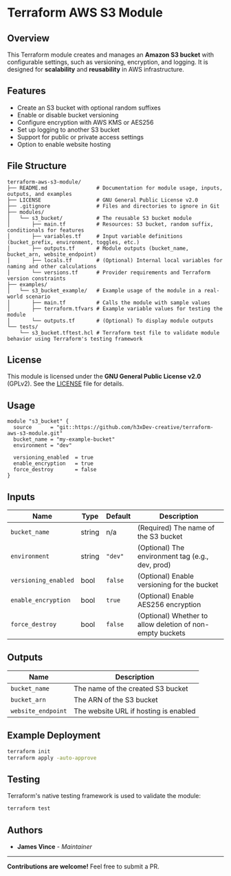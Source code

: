 # Terraform AWS S3 Module

## Overview

This Terraform module creates and manages an **Amazon S3 bucket** with configurable settings, such as versioning, encryption, and logging. It is designed for **scalability** and **reusability** in AWS infrastructure.

## Features

- Create an S3 bucket with optional random suffixes
- Enable or disable bucket versioning
- Configure encryption with AWS KMS or AES256
- Set up logging to another S3 bucket
- Support for public or private access settings
- Option to enable website hosting

## File Structure

```
terraform-aws-s3-module/
├── README.md                # Documentation for module usage, inputs, outputs, and examples
├── LICENSE                  # GNU General Public License v2.0
├── .gitignore               # Files and directories to ignore in Git
├── modules/
│   └── s3_bucket/           # The reusable S3 bucket module
│       ├── main.tf          # Resources: S3 bucket, random suffix, conditionals for features
│       ├── variables.tf     # Input variable definitions (bucket_prefix, environment, toggles, etc.)
│       ├── outputs.tf       # Module outputs (bucket_name, bucket_arn, website_endpoint)
│       ├── locals.tf        # (Optional) Internal local variables for naming and other calculations
│       └── versions.tf      # Provider requirements and Terraform version constraints
├── examples/
│   └── s3_bucket_example/   # Example usage of the module in a real-world scenario
│       ├── main.tf          # Calls the module with sample values
│       ├── terraform.tfvars # Example variable values for testing the module
│       └── outputs.tf       # (Optional) To display module outputs
└── tests/
    └── s3_bucket.tftest.hcl # Terraform test file to validate module behavior using Terraform's testing framework
```

## License

This module is licensed under the **GNU General Public License v2.0** (GPLv2). See the [LICENSE](LICENSE) file for details.

## Usage

```hcl
module "s3_bucket" {
  source      = "git::https://github.com/h3xDev-creative/terraform-aws-s3-module.git"
  bucket_name = "my-example-bucket"
  environment = "dev"

  versioning_enabled  = true
  enable_encryption   = true
  force_destroy       = false
}
```

## Inputs

| Name                | Type    | Default  | Description |
|---------------------|--------|----------|-------------|
| `bucket_name`      | string | n/a      | (Required) The name of the S3 bucket |
| `environment`      | string | `"dev"`  | (Optional) The environment tag (e.g., dev, prod) |
| `versioning_enabled` | bool | `false`  | (Optional) Enable versioning for the bucket |
| `enable_encryption` | bool | `true`   | (Optional) Enable AES256 encryption |
| `force_destroy`    | bool | `false`   | (Optional) Whether to allow deletion of non-empty buckets |

## Outputs

| Name          | Description |
|--------------|-------------|
| `bucket_name` | The name of the created S3 bucket |
| `bucket_arn`  | The ARN of the S3 bucket |
| `website_endpoint` | The website URL if hosting is enabled |

## Example Deployment

```bash
terraform init
terraform apply -auto-approve
```

## Testing

Terraform's native testing framework is used to validate the module:

```bash
terraform test
```

## Authors

- **James Vince** - *Maintainer*

---

**Contributions are welcome!** Feel free to submit a PR.
